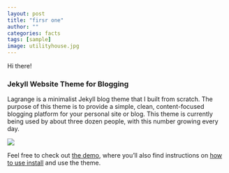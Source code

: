 ```yaml
---
layout: post
title: "firsr one"
author: ""
categories: facts
tags: [sample]
image: utilityhouse.jpg
---
```


Hi there! 

### Jekyll Website Theme for Blogging

Lagrange is a minimalist Jekyll blog theme that I built from scratch. The purpose of this theme is to provide a simple, clean, content-focused blogging platform for your personal site or blog. This theme is currently being used by about three dozen people, with this number growing every day.

<img src="{{ site.github.url }}/assets/img/ap_fest8.jpg">

Feel free to check out <a href="https://lenpaul.github.io/Lagrange/" target="_blank">the demo</a>, where you’ll also find instructions on <a href="https://lenpaul.github.io/Lagrange/journal/Installation-Guide.html">how to use install</a> and use the theme.